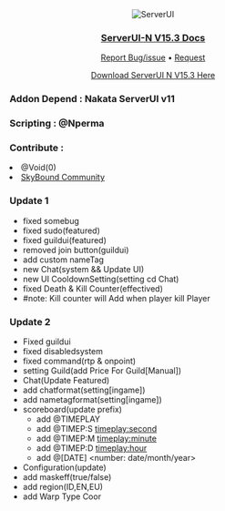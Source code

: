 <div align="center">
  <img src="https://github.com/Kocaki182/ServerUI-N/assets/129764133/6b6b60f5-d2d3-4040-b8fa-067105c0154a" alt="ServerUI"/>
  <h3 align="center"><u>ServerUI-N V15.3 Docs</u></h3>
  
  <p align="center">
    <a href="https://github.com/Kocaki182/ServerUI-N/issues">Report Bug/issue</a>
    •
    <a href="https://github.com/Kocaki182/ServerUI-N/issues">Request</a>
  </p>
</div>
<p align="center">
<a href="https://www.mediafire.com/file/rr9599vpgjsefq7/ServerUI-N_v15.3_update_2.zip/file">Download ServerUI N V15.3 Here</a></p>
<h3>Addon Depend : Nakata ServerUI v11</h3>
<h3>Scripting : @Nperma</h3>
<h3>Contribute :</h3>
<li><a>@Void(0)</a></li>
<li><a href="https://discord.gg/mgMdzHZe">SkyBound Community</a></li>


### Update 1
- fixed somebug
- fixed sudo(featured)
- fixed guildui(featured)
- removed join button(guildui)
- add custom nameTag
- new Chat(system && Update UI)
 - new UI CooldownSetting(setting cd Chat)
- fixed Death & Kill Counter(effectived)
 - #note: Kill counter will Add when player kill Player
### Update 2 
- Fixed guildui
- fixed disabledsystem
- fixed command(rtp & onpoint)
- setting Guild(add Price For Guild[Manual])
- Chat(Update Featured)
 - add chatformat(setting[ingame])
 - add nametagformat(setting[ingame])
- scoreboard(update prefix)
  - add @TIMEPLAY <timeplay>
  - add @TIMEP:S <timeplay:second>
  - add @TIMEP:M <timeplay:minute>
  - add @TIMEP:D <timeplay:hour>
  - add @[DATE] <number: date/month/year>
- Configuration(update)
 - add maskeff(true/false) <setting MaskEffect>
 - add region(ID,EN,EU) <region time>
- add Warp Type Coor
